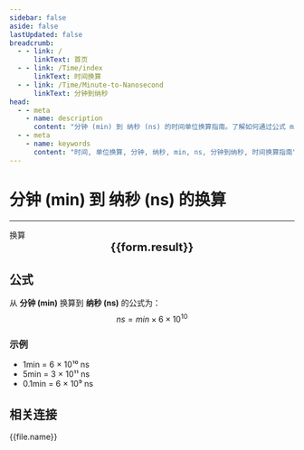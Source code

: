 ```yaml
---
sidebar: false
aside: false
lastUpdated: false
breadcrumb:
  - - link: /
      linkText: 首页
  - - link: /Time/index
      linkText: 时间换算
  - - link: /Time/Minute-to-Nanosecond
      linkText: 分钟到纳秒
head:
  - - meta
    - name: description
      content: "分钟 (min) 到 纳秒 (ns) 的时间单位换算指南。了解如何通过公式 min × 60,000,000,000 换算为纳秒。"
  - - meta
    - name: keywords
      content: "时间, 单位换算, 分钟, 纳秒, min, ns, 分钟到纳秒, 时间换算指南"
---
```

# 分钟 (min) 到 纳秒 (ns) 的换算

---
<script setup>
import { onMounted, reactive, inject, ref } from 'vue'
import { NButton,NForm ,NFormItem,NInput,NInputNumber,NSelect,NCard,useMessage,NGrid ,NGi  } from 'naive-ui'
import { defineClientComponent } from 'vitepress'
import { Time } from '../../files';

const convert = inject('convert')

const form = reactive({
  number: null,
  result: '',
})

const convertHandler = () => {
  if (form.number !== null && !isNaN(form.number)) {
    const convertedValue = parseFloat(form.number) * 60000000000
    form.result = `${form.number}min = ${convertedValue.toFixed(0)}ns`
  } else {
    form.result = '请输入有效的数值。'
  }
}
</script>

<n-form size="large" :model="form">
  <n-form-item label="分钟 (min)">
    <n-input-number v-model:value="form.number" placeholder="输入分钟" style="width: 100%" />
  </n-form-item>
  <n-form-item>
    <n-button type="info" @click="convertHandler" block>换算</n-button>
  </n-form-item>
</n-form>

<n-card  embedded :bordered="false" hoverable>
  <div  style="text-align:center;font-size:20px;">
    <strong>{{form.result}}</strong>
  </div>
</n-card>

## 公式

从 **分钟 (min)** 换算到 **纳秒 (ns)** 的公式为：
$$ ns = min \times 6 \times 10^{10} $$

### 示例
- 1min = 6 × 10¹⁰ ns
- 5min = 3 × 10¹¹ ns
- 0.1min = 6 × 10⁹ ns
## 相关连接
<n-grid x-gap="12" :cols="2">
  <n-gi v-for="(file, index) in Time" :key="index">
    <n-button
      text
      tag="a"
      :href="file.path"
      type="info"
    >
      {{file.name}}
    </n-button>
  </n-gi>
</n-grid>